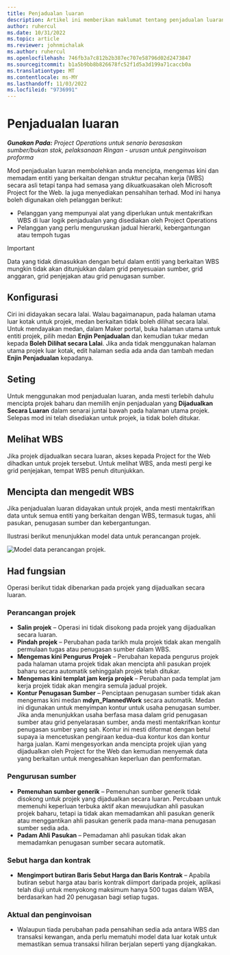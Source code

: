 ```yaml
---
title: Penjadualan luaran
description: Artikel ini memberikan maklumat tentang penjadualan luaran.
author: ruhercul
ms.date: 10/31/2022
ms.topic: article
ms.reviewer: johnmichalak
ms.author: ruhercul
ms.openlocfilehash: 746fb3a7c812b2b387ec707e58796d02d2473847
ms.sourcegitcommit: b1a5b9bb8b826678fc52f1d5a3d199a71caccb0a
ms.translationtype: MT
ms.contentlocale: ms-MY
ms.lasthandoff: 11/03/2022
ms.locfileid: "9736991"
---
```

# <a name="external-scheduling"></a>Penjadualan luaran

_**Gunakan Pada:** Project Operations untuk senario berasaskan sumber/bukan stok, pelaksanaan Ringan - urusan untuk penginvoisan proforma_

Mod penjadualan luaran membolehkan anda mencipta, mengemas kini dan memadam entiti yang berkaitan dengan struktur pecahan kerja (WBS) secara asli tetapi tanpa had semasa yang dikuatkuasakan oleh Microsoft Project for the Web. Ia juga menyediakan pensahihan terhad. Mod ini hanya boleh digunakan oleh pelanggan berikut:

- Pelanggan yang mempunyai alat yang diperlukan untuk mentakrifkan WBS di luar logik penjadualan yang disediakan oleh Project Operations
- Pelanggan yang perlu menguruskan jadual hierarki, kebergantungan atau tempoh tugas

> [!IMPORTANT]
> Data yang tidak dimasukkan dengan betul dalam entiti yang berkaitan WBS mungkin tidak akan ditunjukkan dalam grid penyesuaian sumber, grid anggaran, grid penjejakan atau grid penugasan sumber.

## <a name="configuration"></a>Konfigurasi

Ciri ini didayakan secara lalai. Walau bagaimanapun, pada halaman utama luar kotak untuk projek, medan berkaitan tidak boleh dilihat secara lalai. Untuk mendayakan medan, dalam Maker portal, buka halaman utama untuk entiti projek, pilih medan **Enjin Penjadualan** dan kemudian tukar medan kepada **Boleh Dilihat secara Lalai**. Jika anda tidak menggunakan halaman utama projek luar kotak, edit halaman sedia ada anda dan tambah medan **Enjin Penjadualan** kepadanya.

## <a name="settings"></a>Seting

Untuk menggunakan mod penjadualan luaran, anda mesti terlebih dahulu mencipta projek baharu dan memilih enjin penjadualan yang **Dijadualkan Secara Luaran** dalam senarai juntai bawah pada halaman utama projek. Selepas mod ini telah disediakan untuk projek, ia tidak boleh ditukar.

## <a name="viewing-the-wbs"></a>Melihat WBS

Jika projek dijadualkan secara luaran, akses kepada Project for the Web dihadkan untuk projek tersebut. Untuk melihat WBS, anda mesti pergi ke grid penjejakan, tempat WBS penuh ditunjukkan.

## <a name="creating-and-editing-the-wbs"></a>Mencipta dan mengedit WBS

Jika penjadualan luaran didayakan untuk projek, anda mesti mentakrifkan data untuk semua entiti yang berkaitan dengan WBS, termasuk tugas, ahli pasukan, penugasan sumber dan kebergantungan.

Ilustrasi berikut menunjukkan model data untuk perancangan projek.

![Model data perancangan projek.](media/projectplanningdatamodel.png)

## <a name="functional-limitations"></a>Had fungsian

Operasi berikut tidak dibenarkan pada projek yang dijadualkan secara luaran.

### <a name="project-planning"></a>Perancangan projek

- **Salin projek** – Operasi ini tidak disokong pada projek yang dijadualkan secara luaran.
- **Pindah projek** – Perubahan pada tarikh mula projek tidak akan mengalih permulaan tugas atau penugasan sumber dalam WBS.
- **Mengemas kini Pengurus Projek** – Perubahan kepada pengurus projek pada halaman utama projek tidak akan mencipta ahli pasukan projek baharu secara automatik sehinggalah projek telah ditukar.
- **Mengemas kini templat jam kerja projek** – Perubahan pada templat jam kerja projek tidak akan mengira semula jadual projek.
- **Kontur Penugasan Sumber** – Penciptaan penugasan sumber tidak akan mengemas kini medan **mdyn\_PlannedWork** secara automatik. Medan ini digunakan untuk menyimpan kontur untuk usaha penugasan sumber. Jika anda menunjukkan usaha berfasa masa dalam grid penugasan sumber atau grid penyelarasan sumber, anda mesti mentakrifkan kontur penugasan sumber yang sah. Kontur ini mesti diformat dengan betul supaya ia mencetuskan pengiraan kedua-dua kontur kos dan kontur harga jualan. Kami mengesyorkan anda mencipta projek ujian yang dijadualkan oleh Project for the Web dan kemudian menyemak data yang berkaitan untuk mengesahkan keperluan dan pemformatan.

### <a name="resource-management"></a>Pengurusan sumber

- **Pemenuhan sumber generik** – Pemenuhan sumber generik tidak disokong untuk projek yang dijadualkan secara luaran. Percubaan untuk memenuhi keperluan terbuka aktif akan mewujudkan ahli pasukan projek baharu, tetapi ia tidak akan memadamkan ahli pasukan generik atau menggantikan ahli pasukan generik pada mana-mana penugasan sumber sedia ada.
- **Padam Ahli Pasukan** – Pemadaman ahli pasukan tidak akan memadamkan penugasan sumber secara automatik.

### <a name="quoting-and-contracting"></a>Sebut harga dan kontrak

- **Mengimport butiran Baris Sebut Harga dan Baris Kontrak** – Apabila butiran sebut harga atau baris kontrak diimport daripada projek, aplikasi telah diuji untuk menyokong maksimum hanya 500 tugas dalam WBA, berdasarkan had 20 penugasan bagi setiap tugas.

### <a name="actuals-and-invoicing"></a>Aktual dan penginvoisan

- Walaupun tiada perubahan pada pensahihan sedia ada antara WBS dan transaksi kewangan, anda perlu mematuhi model data luar kotak untuk memastikan semua transaksi hiliran berjalan seperti yang dijangkakan.
